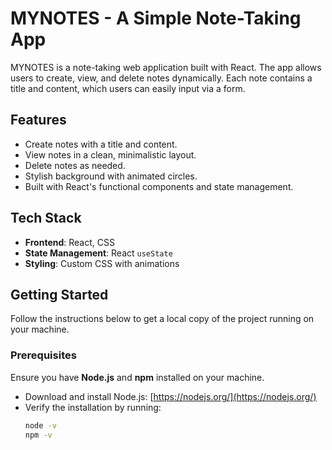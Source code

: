 # MYNOTES - A Simple Note-Taking App

MYNOTES is a note-taking web application built with React. The app allows users to create, view, and delete notes dynamically. Each note contains a title and content, which users can easily input via a form.

## Features

- Create notes with a title and content.
- View notes in a clean, minimalistic layout.
- Delete notes as needed.
- Stylish background with animated circles.
- Built with React's functional components and state management.

## Tech Stack

- **Frontend**: React, CSS
- **State Management**: React `useState`
- **Styling**: Custom CSS with animations

## Getting Started

Follow the instructions below to get a local copy of the project running on your machine.

### Prerequisites

Ensure you have **Node.js** and **npm** installed on your machine.

- Download and install Node.js: [https://nodejs.org/](https://nodejs.org/)
- Verify the installation by running:
  ```bash
  node -v
  npm -v

